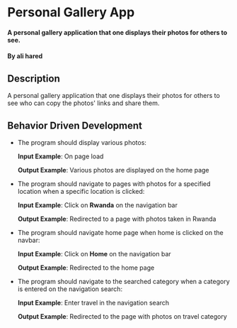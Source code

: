 # Personal Gallery App
#### A personal gallery application that one displays their photos for others to see.
#### By **ali hared**
## Description
A personal gallery application that one displays their photos for others to see who can copy the photos' links and share them.
## Behavior Driven Development
* The program should display various photos:

     **Input Example**: On page load

     **Output Example**: Various photos are displayed on the home page

* The program should navigate to pages with photos for a specified location when a specific location is clicked:

     **Input Example**: Click on **Rwanda** on the navigation bar

     **Output Example**: Redirected to a page with photos taken in Rwanda

* The program should navigate home page when home is clicked on the navbar:

     **Input Example**: Click on **Home** on the navigation bar

     **Output Example**: Redirected to the home page

* The program should navigate to the searched category when a category is entered on the navigation search:

    **Input Example**: Enter travel in the navigation search

    **Output Example**: Redirected to the page with photos on travel category


